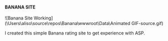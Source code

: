 ﻿<h4>BANANA SITE</h4>
![Banana Site Working](\Users\aliso\source\repos\Banana\wwwroot\Data\Animated GIF-source.gif)

<p>
I created this simple Banana rating site to get experience with ASP.
</p>